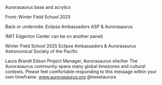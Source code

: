 Aurorasaurus base and acrylics

Front: 
Winter Field School 
2025

Back or underside:
Eclipse Ambassadors 
ASP & Aurorasaurus

(MIT Edgerton Center can be on another panel)

Winter Field School 2025
Eclipse Ambassadors & Aurorasaurus
Astronomical Society of the Pacific

Laura Brandt Edson
Project Manager, Aurorasaurus
she/her
The Aurorasaurus community spans many global timezones and cultural contexts. Please feel comfortable responding to this message within your own timeframe. 
www.aurorasaurus.org
@tweetaurora
